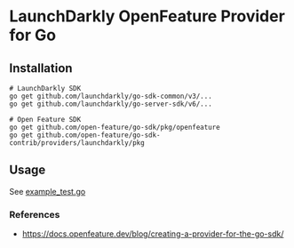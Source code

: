 # LaunchDarkly OpenFeature Provider for Go

## Installation

```
# LaunchDarkly SDK
go get github.com/launchdarkly/go-sdk-common/v3/...
go get github.com/launchdarkly/go-server-sdk/v6/...

# Open Feature SDK
go get github.com/open-feature/go-sdk/pkg/openfeature
go get github.com/open-feature/go-sdk-contrib/providers/launchdarkly/pkg
```

## Usage
See [example_test.go](./example_test.go)

### References
* https://docs.openfeature.dev/blog/creating-a-provider-for-the-go-sdk/
